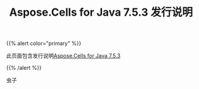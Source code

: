 ﻿---
title: Aspose.Cells for Java 7.5.3 发行说明
type: docs
weight: 30
url: /zh/java/aspose-cells-for-java-7-5-3-release-notes/
---
{{% alert color="primary" %}} 

此页面包含发行说明[Aspose.Cells for Java 7.5.3](https://downloads.aspose.com/cells/java/new-releases/aspose.cells-for-java-7.5.3/)

{{% /alert %}} 

虫子
